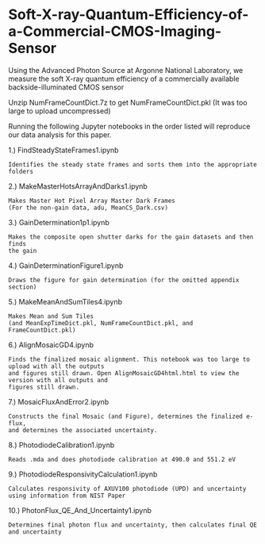 # Soft-X-ray-Quantum-Efficiency-of-a-Commercial-CMOS-Imaging-Sensor
Using the Advanced Photon Source at Argonne National Laboratory, we measure the soft X-ray quantum efficiency of a commercially available backside-illuminated CMOS sensor


Unzip NumFrameCountDict.7z to get NumFrameCountDict.pkl (It was too large to upload uncompressed)

Running the following Jupyter notebooks in the order listed will reproduce our data analysis for this paper.

1.)  FindSteadyStateFrames1.ipynb

	Identifies the steady state frames and sorts them into the appropriate folders

2.)  MakeMasterHotsArrayAndDarks1.ipynb

	Makes Master Hot Pixel Array Master Dark Frames 
	(For the non-gain data, adu, MeanCS_Dark.csv)

3.)  GainDetermination1p1.ipynb

	Makes the composite open shutter darks for the gain datasets and then finds 
	the gain

4.)  GainDeterminationFigure1.ipynb

	Draws the figure for gain determination (for the omitted appendix section)

5.)  MakeMeanAndSumTiles4.ipynb

	Makes Mean and Sum Tiles 
	(and MeanExpTimeDict.pkl, NumFrameCountDict.pkl, and FrameCountDict.pkl)

6.)  AlignMosaicGD4.ipynb

	Finds the finalized mosaic alignment. This notebook was too large to upload with all the outputs 
 	and figures still drawn. Open AlignMosaicGD4html.html to view the version with all outputs and 
  	figures still drawn. 

7.)  MosaicFluxAndError2.ipynb

	Constructs the final Mosaic (and Figure), determines the finalized e- flux,
	and determines the associated uncertainty.

8.)  PhotodiodeCalibration1.ipynb

	Reads .mda and does photodiode calibration at 490.0 and 551.2 eV

9.)  PhotodiodeResponsivityCalculation1.ipynb

	Calculates responsivity of AXUV100 photodiode (UPD) and uncertainty 
	using information from NIST Paper

10.) PhotonFlux_QE_And_Uncertainty1.ipynb

	Determines final photon flux and uncertainty, then calculates final QE 
	and uncertainty
